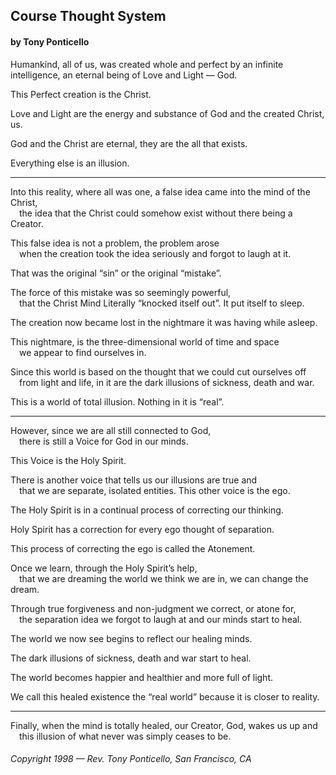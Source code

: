 ## Course Thought System 

#### by Tony Ponticello


Humankind, all of us, was created whole and perfect by an infinite intelligence, an eternal being of Love and Light — God.

This Perfect creation is the Christ.

Love and Light are the energy and substance of God and the created Christ, us.

God and the Christ are eternal, they are the all that exists.

Everything else is an illusion.

---

Into this reality, where all was one, a false idea came into the mind of the Christ,<br>
 the idea that the Christ could somehow exist without there being a Creator.

This false idea is not a problem, the problem arose<br>
 when the creation took the idea seriously and forgot to laugh at it.

That was the original “sin” or the original “mistake”.

The force of this mistake was so seemingly powerful,<br>
 that the Christ Mind Literally “knocked itself out”. It put itself to sleep.

The creation now became lost in the nightmare it was having while asleep.

This nightmare, is the three-dimensional world of time and space<br>
 we appear to find ourselves in.

Since this world is based on the thought that we could cut ourselves off<br>
 from light and life, in it are the dark illusions of sickness, death and war.

This is a world of total illusion. Nothing in it is “real”.

---

However, since we are all still connected to God,<br>
 there is still a Voice for God in our minds.

This Voice is the Holy Spirit.

There is another voice that tells us our illusions are true and<br>
 that we are separate, isolated entities. This other voice is the ego.

The Holy Spirit is in a continual process of correcting our thinking.


Holy Spirit has a correction for every ego thought of separation.


This process of correcting the ego is called the Atonement.

Once we learn, through the Holy Spirit’s help,<br>
 that we are dreaming the world we think we are in, we can change the dream.

Through true forgiveness and non-judgment we correct, or atone for,<br>
 the separation idea we forgot to laugh at and our minds start to heal.

The world we now see begins to reflect our healing minds.

The dark illusions of sickness, death and war start to heal.

The world becomes happier and healthier and more full of light.

We call this healed existence the “real world” because it is closer to reality.

---

Finally, when the mind is totally healed, our Creator, God, wakes us up and<br>
 this illusion of what never was simply ceases to be.

###### Copyright 1998 — Rev. Tony Ponticello, San Francisco, CA
